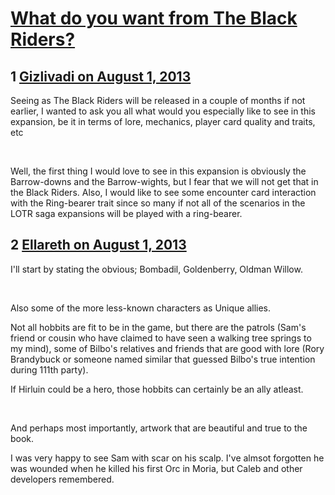 # [What do you want from The Black Riders?](https://community.fantasyflightgames.com/topic/87580-what-do-you-want-from-the-black-riders/)

## 1 [Gizlivadi on August 1, 2013](https://community.fantasyflightgames.com/topic/87580-what-do-you-want-from-the-black-riders/?do=findComment&comment=828241)

Seeing as The Black Riders will be released in a couple of months if not earlier, I wanted to ask you all what would you especially like to see in this expansion, be it in terms of lore, mechanics, player card quality and traits, etc

 

Well, the first thing I would love to see in this expansion is obviously the Barrow-downs and the Barrow-wights, but I fear that we will not get that in the Black Riders. Also, I would like to see some encounter card interaction with the Ring-bearer trait since so many if not all of the scenarios in the LOTR saga expansions will be played with a ring-bearer.

## 2 [Ellareth on August 1, 2013](https://community.fantasyflightgames.com/topic/87580-what-do-you-want-from-the-black-riders/?do=findComment&comment=828251)

I'll start by stating the obvious; Bombadil, Goldenberry, Oldman Willow.

 

Also some of the more less-known characters as Unique allies.

Not all hobbits are fit to be in the game, but there are the patrols (Sam's friend or cousin who have claimed to have seen a walking tree springs to my mind), some of Bilbo's relatives and friends that are good with lore (Rory Brandybuck or someone named similar that guessed Bilbo's true intention during 111th party).

If Hirluin could be a hero, those hobbits can certainly be an ally atleast.

 

And perhaps most importantly, artwork that are beautiful and true to the book.

I was very happy to see Sam with scar on his scalp. I've almsot forgotten he was wounded when he killed his first Orc in Moria, but Caleb and other developers remembered.

